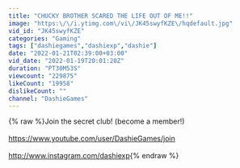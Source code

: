 ```yaml
---
title: "CHUCKY BROTHER SCARED THE LIFE OUT OF ME!!"
image: "https:\/\/i.ytimg.com\/vi\/JK45swyfKZE\/hqdefault.jpg"
vid_id: "JK45swyfKZE"
categories: "Gaming"
tags: ["dashiegames","dashiexp","dashie"]
date: "2022-01-21T02:39:00+03:00"
vid_date: "2022-01-19T20:01:20Z"
duration: "PT30M53S"
viewcount: "229875"
likeCount: "19958"
dislikeCount: ""
channel: "DashieGames"
---
```

{% raw %}Join the secret club! (become a member!)<br /><br /><a rel="nofollow" target="blank" href="https://www.youtube.com/user/DashieGames/join">https://www.youtube.com/user/DashieGames/join</a><br /><br /><a rel="nofollow" target="blank" href="http://www.instagram.com/dashiexp">http://www.instagram.com/dashiexp</a>{% endraw %}
